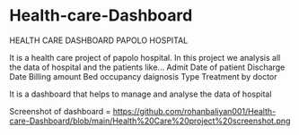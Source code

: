 # Health-care-Dashboard
HEALTH CARE DASHBOARD PAPOLO HOSPITAL 

It is a health care project of papolo hospital. In this project we analysis all the data of hospital and the patients
like...
Admit Date of patient 
Discharge Date
Billing amount 
Bed occupancy
daignosis Type
Treatment by doctor 

It is a dashboard that helps to manage and analyse the data of hospital

Screenshot of dashboard = https://github.com/rohanbaliyan001/Health-care-Dashboard/blob/main/Health%20Care%20project%20screenshot.png
